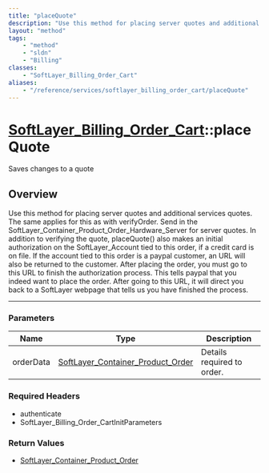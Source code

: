 ```yaml
---
title: "placeQuote"
description: "Use this method for placing server quotes and additional services quotes. The same applies for this as with verifyOrder.... "
layout: "method"
tags:
    - "method"
    - "sldn"
    - "Billing"
classes:
    - "SoftLayer_Billing_Order_Cart"
aliases:
    - "/reference/services/softlayer_billing_order_cart/placeQuote"
---
```

# [SoftLayer_Billing_Order_Cart](/reference/services/SoftLayer_Billing_Order_Cart)::placeQuote


Saves changes to a quote


## Overview 
Use this method for placing server quotes and additional services quotes. The same applies for this as with verifyOrder. Send in the SoftLayer_Container_Product_Order_Hardware_Server for server quotes. In addition to verifying the quote, placeQuote() also makes an initial authorization on the SoftLayer_Account tied to this order, if a credit card is on file. If the account tied to this order is a paypal customer, an URL will also be returned to the customer. After placing the order, you must go to this URL to finish the authorization process. This tells paypal that you indeed want to place the order. After going to this URL, it will direct you back to a SoftLayer webpage that tells us you have finished the process. 

-----

### Parameters 
|Name | Type | Description |
| --- | --- | --- |
|orderData| <a href='/reference/datatypes/SoftLayer_Container_Product_Order'>SoftLayer_Container_Product_Order </a>| Details required to order.|


### Required Headers
* authenticate
* SoftLayer_Billing_Order_CartInitParameters


### Return Values
* <a href='/reference/datatypes/SoftLayer_Container_Product_Order'>SoftLayer_Container_Product_Order </a>




